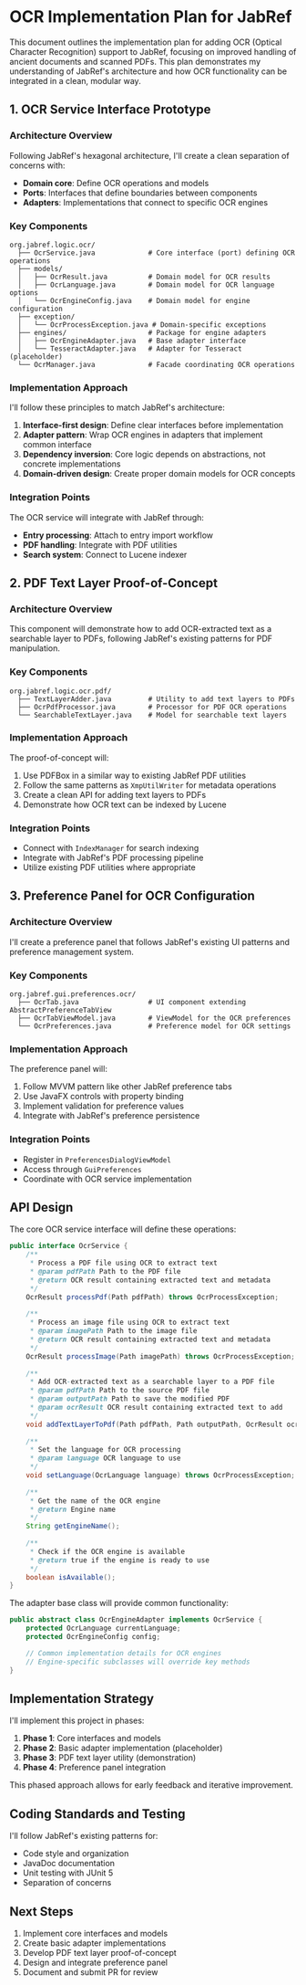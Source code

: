 # OCR Implementation Plan for JabRef

This document outlines the implementation plan for adding OCR (Optical Character Recognition) support to JabRef, focusing on improved handling of ancient documents and scanned PDFs. This plan demonstrates my understanding of JabRef's architecture and how OCR functionality can be integrated in a clean, modular way.

## 1. OCR Service Interface Prototype

### Architecture Overview

Following JabRef's hexagonal architecture, I'll create a clean separation of concerns with:

- **Domain core**: Define OCR operations and models
- **Ports**: Interfaces that define boundaries between components
- **Adapters**: Implementations that connect to specific OCR engines

### Key Components

```
org.jabref.logic.ocr/
  ├── OcrService.java             # Core interface (port) defining OCR operations
  ├── models/
  │   ├── OcrResult.java          # Domain model for OCR results
  │   ├── OcrLanguage.java        # Domain model for OCR language options
  │   └── OcrEngineConfig.java    # Domain model for engine configuration
  ├── exception/
  │   └── OcrProcessException.java # Domain-specific exceptions
  ├── engines/                    # Package for engine adapters
  │   ├── OcrEngineAdapter.java   # Base adapter interface
  │   └── TesseractAdapter.java   # Adapter for Tesseract (placeholder)
  └── OcrManager.java             # Facade coordinating OCR operations
```

### Implementation Approach

I'll follow these principles to match JabRef's architecture:

1. **Interface-first design**: Define clear interfaces before implementation
2. **Adapter pattern**: Wrap OCR engines in adapters that implement common interface
3. **Dependency inversion**: Core logic depends on abstractions, not concrete implementations
4. **Domain-driven design**: Create proper domain models for OCR concepts

### Integration Points

The OCR service will integrate with JabRef through:

- **Entry processing**: Attach to entry import workflow
- **PDF handling**: Integrate with PDF utilities
- **Search system**: Connect to Lucene indexer

## 2. PDF Text Layer Proof-of-Concept

### Architecture Overview

This component will demonstrate how to add OCR-extracted text as a searchable layer to PDFs, following JabRef's existing patterns for PDF manipulation.

### Key Components

```
org.jabref.logic.ocr.pdf/
  ├── TextLayerAdder.java         # Utility to add text layers to PDFs
  ├── OcrPdfProcessor.java        # Processor for PDF OCR operations
  └── SearchableTextLayer.java    # Model for searchable text layers
```

### Implementation Approach

The proof-of-concept will:

1. Use PDFBox in a similar way to existing JabRef PDF utilities
2. Follow the same patterns as `XmpUtilWriter` for metadata operations
3. Create a clean API for adding text layers to PDFs
4. Demonstrate how OCR text can be indexed by Lucene

### Integration Points

- Connect with `IndexManager` for search indexing
- Integrate with JabRef's PDF processing pipeline
- Utilize existing PDF utilities where appropriate

## 3. Preference Panel for OCR Configuration

### Architecture Overview

I'll create a preference panel that follows JabRef's existing UI patterns and preference management system.

### Key Components

```
org.jabref.gui.preferences.ocr/
  ├── OcrTab.java                 # UI component extending AbstractPreferenceTabView
  ├── OcrTabViewModel.java        # ViewModel for the OCR preferences
  └── OcrPreferences.java         # Preference model for OCR settings
```

### Implementation Approach

The preference panel will:

1. Follow MVVM pattern like other JabRef preference tabs
2. Use JavaFX controls with property binding
3. Implement validation for preference values
4. Integrate with JabRef's preference persistence

### Integration Points

- Register in `PreferencesDialogViewModel`
- Access through `GuiPreferences`
- Coordinate with OCR service implementation

## API Design

The core OCR service interface will define these operations:

```java
public interface OcrService {
    /**
     * Process a PDF file using OCR to extract text
     * @param pdfPath Path to the PDF file
     * @return OCR result containing extracted text and metadata
     */
    OcrResult processPdf(Path pdfPath) throws OcrProcessException;
    
    /**
     * Process an image file using OCR to extract text
     * @param imagePath Path to the image file
     * @return OCR result containing extracted text and metadata
     */
    OcrResult processImage(Path imagePath) throws OcrProcessException;
    
    /**
     * Add OCR-extracted text as a searchable layer to a PDF file
     * @param pdfPath Path to the source PDF file
     * @param outputPath Path to save the modified PDF
     * @param ocrResult OCR result containing extracted text to add
     */
    void addTextLayerToPdf(Path pdfPath, Path outputPath, OcrResult ocrResult) throws OcrProcessException;
    
    /**
     * Set the language for OCR processing
     * @param language OCR language to use
     */
    void setLanguage(OcrLanguage language) throws OcrProcessException;
    
    /**
     * Get the name of the OCR engine
     * @return Engine name
     */
    String getEngineName();
    
    /**
     * Check if the OCR engine is available
     * @return true if the engine is ready to use
     */
    boolean isAvailable();
}
```

The adapter base class will provide common functionality:

```java
public abstract class OcrEngineAdapter implements OcrService {
    protected OcrLanguage currentLanguage;
    protected OcrEngineConfig config;

    // Common implementation details for OCR engines
    // Engine-specific subclasses will override key methods
}
```

## Implementation Strategy

I'll implement this project in phases:

1. **Phase 1**: Core interfaces and models
2. **Phase 2**: Basic adapter implementation (placeholder)
3. **Phase 3**: PDF text layer utility (demonstration)
4. **Phase 4**: Preference panel integration

This phased approach allows for early feedback and iterative improvement.

## Coding Standards and Testing

I'll follow JabRef's existing patterns for:

- Code style and organization
- JavaDoc documentation
- Unit testing with JUnit 5
- Separation of concerns

## Next Steps

1. Implement core interfaces and models
2. Create basic adapter implementations
3. Develop PDF text layer proof-of-concept
4. Design and integrate preference panel
5. Document and submit PR for review